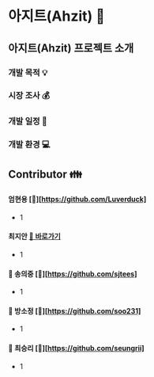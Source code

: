 아지트(Ahzit) :city_sunset:
===========================

아지트(Ahzit) 프로젝트 소개
------------------------------
### 개발 목적 :bulb:

### 시장 조사 :moneybag:

### 개발 일정 :calendar:

### 개발 환경 :computer:

Contributor :family:
---------------
#### 엄현용 [:pushpin:][https://github.com/Luverduck]
* 1

#### 최지안 [:pushpin: 바로가기](https://github.com/public1992, "")
* 1

#### :clap: 송의중 [:pushpin:][https://github.com/sjtees]
* 1

#### :clap: 방소정 [:pushpin:][https://github.com/soo231]
* 1

#### :clap: 최승리 [:pushpin:][https://github.com/seungrii]
* 1
